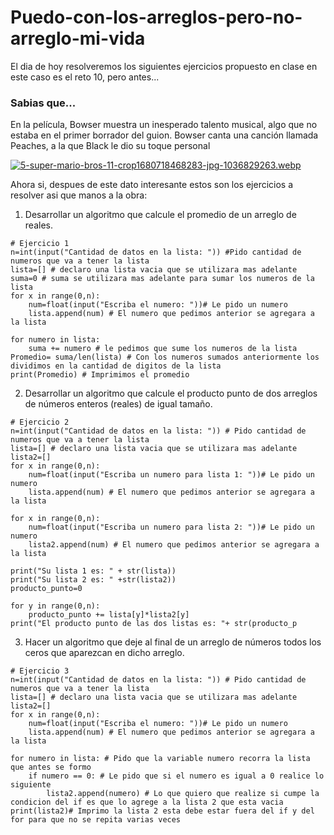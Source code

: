 # Puedo-con-los-arreglos-pero-no-arreglo-mi-vida
El dia de hoy resolveremos los siguientes ejercicios propuesto en clase en este caso es el reto 10, pero antes... 
### Sabias que...

En la película, Bowser muestra un inesperado talento musical, algo que no estaba en el primer borrador del guion. Bowser canta una canción llamada Peaches, a la que Black le dio su toque personal

[![5-super-mario-bros-11-crop1680718468283-jpg-1036829263.webp](https://i.postimg.cc/wxsMPVpX/5-super-mario-bros-11-crop1680718468283-jpg-1036829263.webp)](https://postimg.cc/Z04Jv60n)


Ahora si, despues de este dato interesante estos son los ejercicios a resolver asi que manos a la obra:

1. Desarrollar un algoritmo que calcule el promedio de un arreglo de reales.
``` psudocode
# Ejercicio 1
n=int(input("Cantidad de datos en la lista: ")) #Pido cantidad de numeros que va a tener la lista
lista=[] # declaro una lista vacia que se utilizara mas adelante
suma=0 # suma se utilizara mas adelante para sumar los numeros de la lista
for x in range(0,n): 
    num=float(input("Escriba el numero: "))# Le pido un numero
    lista.append(num) # El numero que pedimos anterior se agregara a la lista 
    
for numero in lista:
    suma += numero # le pedimos que sume los numeros de la lista
Promedio= suma/len(lista) # Con los numeros sumados anteriormente los dividimos en la cantidad de digitos de la lista
print(Promedio) # Imprimimos el promedio
```

2. Desarrollar un algoritmo que calcule el producto punto de dos arreglos de números enteros (reales) de igual tamaño.
``` psudocode
# Ejercicio 2
n=int(input("Cantidad de datos en la lista: ")) # Pido cantidad de numeros que va a tener la lista
lista=[] # declaro una lista vacia que se utilizara mas adelante
lista2=[]
for x in range(0,n):
    num=float(input("Escriba un numero para lista 1: "))# Le pido un numero
    lista.append(num) # El numero que pedimos anterior se agregara a la lista 

for x in range(0,n):
    num=float(input("Escriba un numero para lista 2: "))# Le pido un numero
    lista2.append(num) # El numero que pedimos anterior se agregara a la lista 

print("Su lista 1 es: " + str(lista))
print("Su lista 2 es: " +str(lista2))
producto_punto=0

for y in range(0,n):
    producto_punto += lista[y]*lista2[y]
print("El producto punto de las dos listas es: "+ str(producto_p

```
3. Hacer un algoritmo que deje al final de un arreglo de números todos los ceros que aparezcan en dicho arreglo.
``` pseudocode 
# Ejercicio 3
n=int(input("Cantidad de datos en la lista: ")) # Pido cantidad de numeros que va a tener la lista
lista=[] # declaro una lista vacia que se utilizara mas adelante
lista2=[]
for x in range(0,n):
    num=float(input("Escriba el numero: "))# Le pido un numero
    lista.append(num) # El numero que pedimos anterior se agregara a la lista 
    
for numero in lista: # Pido que la variable numero recorra la lista que antes se formo
    if numero == 0: # Le pido que si el numero es igual a 0 realice lo siguiente
        lista2.append(numero) # Lo que quiero que realize si cumpe la condicion del if es que lo agrege a la lista 2 que esta vacia
print(lista2)# Imprimo la lista 2 esta debe estar fuera del if y del for para que no se repita varias veces
```

